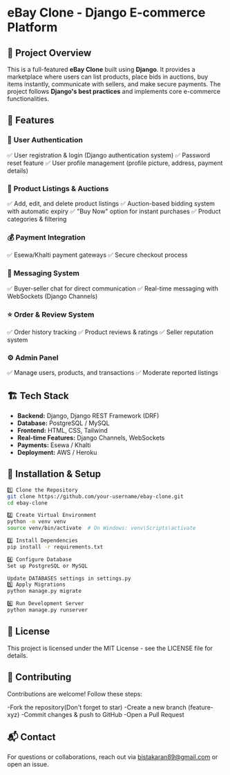 # eBay Clone - Django E-commerce Platform

## 📌 Project Overview

This is a full-featured **eBay Clone** built using **Django**. It provides a marketplace where users can list products, place bids in auctions, buy items instantly, communicate with sellers, and make secure payments. The project follows **Django's best practices** and implements core e-commerce functionalities.

## 🚀 Features

### 🔑 **User Authentication**

✅ User registration & login (Django authentication system)
✅ Password reset feature
✅ User profile management (profile picture, address, payment details)

### 🛒 **Product Listings & Auctions**

✅ Add, edit, and delete product listings
✅ Auction-based bidding system with automatic expiry
✅ "Buy Now" option for instant purchases
✅ Product categories & filtering

### 💰 **Payment Integration**

✅ Esewa/Khalti payment gateways
✅ Secure checkout process

### 💬 **Messaging System**

✅ Buyer-seller chat for direct communication
✅ Real-time messaging with WebSockets (Django Channels)

### ⭐ **Order & Review System**

✅ Order history tracking
✅ Product reviews & ratings
✅ Seller reputation system

### ⚙️ **Admin Panel**

✅ Manage users, products, and transactions
✅ Moderate reported listings

## 🏗️ Tech Stack

- **Backend:** Django, Django REST Framework (DRF)
- **Database:** PostgreSQL / MySQL
- **Frontend:** HTML, CSS, Tailwind
- **Real-time Features:** Django Channels, WebSockets
- **Payments:** Esewa / Khalti
- **Deployment:** AWS / Heroku

## 📂 Installation & Setup

```bash
1️⃣ Clone the Repository
git clone https://github.com/your-username/ebay-clone.git
cd ebay-clone

2️⃣ Create Virtual Environment
python -m venv venv
source venv/bin/activate  # On Windows: venv\Scripts\activate

3️⃣ Install Dependencies
pip install -r requirements.txt

4️⃣ Configure Database
Set up PostgreSQL or MySQL

Update DATABASES settings in settings.py
5️⃣ Apply Migrations
python manage.py migrate

6️⃣ Run Development Server
python manage.py runserver

```

## 📜 License

This project is licensed under the MIT License - see the LICENSE file for details.

## 🎯 Contributing

Contributions are welcome! Follow these steps:

-Fork the repository(Don't forget to star)
-Create a new branch (feature-xyz)
-Commit changes & push to GitHub
-Open a Pull Request

## 📬 Contact

For questions or collaborations, reach out via bistakaran89@gmail.com or open an issue.
